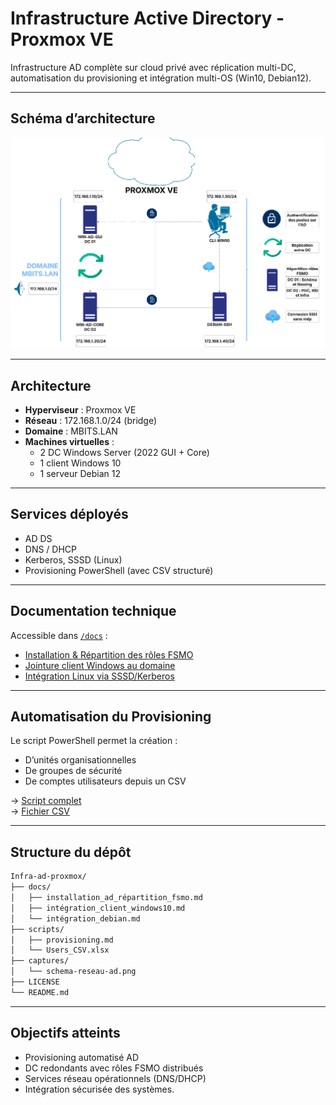 # Infrastructure Active Directory - Proxmox VE

Infrastructure AD complète sur cloud privé avec réplication multi-DC, automatisation du provisioning et intégration multi-OS (Win10, Debian12).

---

## Schéma d’architecture

![Schéma réseau - Proxmox](/captures/schema-ad-proxmox.png)

---

## Architecture

- **Hyperviseur** : Proxmox VE 
- **Réseau** : 172.168.1.0/24 (bridge)
- **Domaine** : MBITS.LAN
- **Machines virtuelles** :
  - 2 DC Windows Server (2022 GUI + Core)
  - 1 client Windows 10
  - 1 serveur Debian 12

---

## Services déployés

- AD DS
- DNS / DHCP
- Kerberos, SSSD (Linux)
- Provisioning PowerShell (avec CSV structuré)

---

## Documentation technique

Accessible dans [`/docs`](./docs) :

- [Installation & Répartition des rôles FSMO](./docs/installation_ad_répartition_fsmo.md)
- [Jointure client Windows au domaine](./docs/Intégration_client_windows10.md)
- [Intégration Linux via SSSD/Kerberos](./docs/intégration_debian.md)

---

## Automatisation du Provisioning

Le script PowerShell permet la création :
- D’unités organisationnelles
- De groupes de sécurité
- De comptes utilisateurs depuis un CSV

→ [Script complet](./scripts/provisioning.md)  
→ [Fichier CSV](./scripts/Users_CSV.xlsx)

---

## Structure du dépôt

```bash
Infra-ad-proxmox/
├── docs/
│   ├── installation_ad_répartition_fsmo.md
│   ├── intégration_client_windows10.md
│   └── intégration_debian.md
├── scripts/
│   ├── provisioning.md
│   └── Users_CSV.xlsx
├── captures/
│   └── schema-reseau-ad.png
├── LICENSE
└── README.md
```

---

## Objectifs atteints

- Provisioning automatisé AD
- DC redondants avec rôles FSMO distribués
- Services réseau opérationnels (DNS/DHCP)
- Intégration sécurisée des systèmes.

